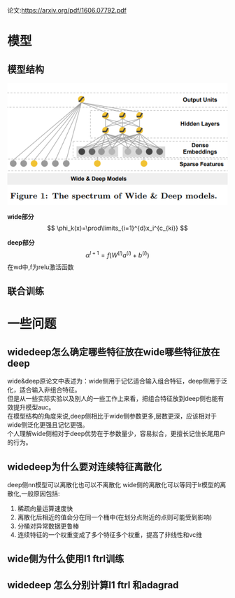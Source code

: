 论文:https://arxiv.org/pdf/1606.07792.pdf


# 模型
## 模型结构
![wd](../pics/wd.png)

**wide部分**
$$
\phi_k(x)=\prod\limits_{i=1}^{d}x_i^{c_{ki}}
$$

**deep部分**
$$
\alpha^{l+1}=f(W^{(l)}a^{(l)}+b^{(l)})
$$
在wd中,f为relu激活函数

## 联合训练



# 一些问题
## widedeep怎么确定哪些特征放在wide哪些特征放在deep
wide&deep原论文中表述为：wide侧用于记忆适合输入组合特征，deep侧用于泛化，适合输入非组合特征。  
但是从一些实际实验以及别人的一些工作上来看，把组合特征放到deep侧也能有效提升模型auc。   
在模型结构的角度来说,deep侧相比于wide侧参数更多,层数更深，应该相对于wide侧泛化更强且记忆更强。  
个人理解wide侧相对于deep优势在于参数量少，容易拟合，更擅长记住长尾用户的行为。


## widedeep为什么要对连续特征离散化
deep侧nn模型可以离散化也可以不离散化
wide侧的离散化可以等同于lr模型的离散化,一般原因包括:
1. 稀疏向量运算速度快
2. 离散化后相近的值会分在同一个桶中(在划分点附近的点则可能受到影响)
3. 分桶对异常数据更鲁棒
4. 连续特征的一个权重变成了多个特征多个权重，提高了非线性和vc维


## wide侧为什么使用l1 ftrl训练


## widedeep 怎么分别计算l1 ftrl 和adagrad
